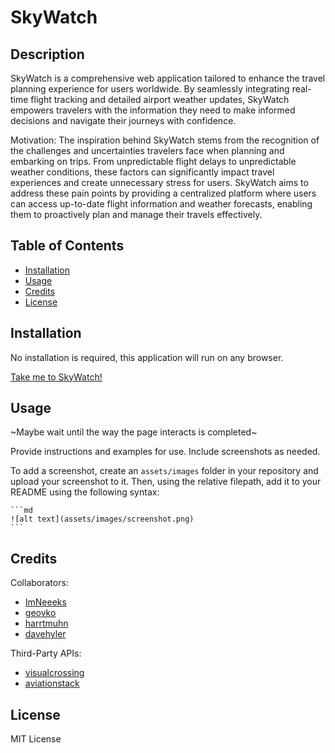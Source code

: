 # SkyWatch


## Description

SkyWatch is a comprehensive web application tailored to enhance the travel planning experience for users worldwide. By seamlessly integrating real-time flight tracking and detailed airport weather updates, SkyWatch empowers travelers with the information they need to make informed decisions and navigate their journeys with confidence.

Motivation: The inspiration behind SkyWatch stems from the recognition of the challenges and uncertainties travelers face when planning and embarking on trips. From unpredictable flight delays to unpredictable weather conditions, these factors can significantly impact travel experiences and create unnecessary stress for users. SkyWatch aims to address these pain points by providing a centralized platform where users can access up-to-date flight information and weather forecasts, enabling them to proactively plan and manage their travels effectively.


## Table of Contents

- [Installation](#installation)
- [Usage](#usage)
- [Credits](#credits)
- [License](#license)


## Installation

No installation is required, this application will run on any browser.

[Take me to SkyWatch!](https://geovko.github.io/skyWatch/)


## Usage

~Maybe wait until the way the page interacts is completed~

Provide instructions and examples for use. Include screenshots as needed.

To add a screenshot, create an `assets/images` folder in your repository and upload your screenshot to it. Then, using the relative filepath, add it to your README using the following syntax:

    ```md
    ![alt text](assets/images/screenshot.png)
    ```


## Credits

Collaborators:
- [ImNeeeks](https://github.com/ImNeeeks)
- [geovko](https://github.com/geovko)
- [harrtmuhn](https://github.com/haartmuhn)
- [davehyler](https://github.com/davehyler)

Third-Party APIs:
- [visualcrossing](https://www.visualcrossing.com/)
- [aviationstack](https://aviationstack.com/)


## License

MIT License
